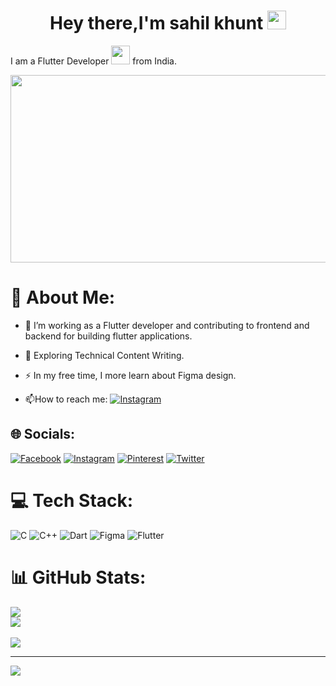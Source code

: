 <h1 align=center>
  Hey there,I'm sahil khunt
  <img src="https://media.giphy.com/media/hvRJCLFzcasrR4ia7z/giphy.gif" width="30px"/>
</h1>

I am a Flutter Developer <img src="https://media.giphy.com/media/WUlplcMpOCEmTGBtBW/giphy.gif" width="30"> from India.


<div align="center">
  <img src="https://media.giphy.com/media/dWesBcTLavkZuG35MI/giphy.gif" width="600" height="300"/>
</div>

# 💫 About Me:
- :telescope: I’m working as a Flutter developer and contributing to frontend and backend for building flutter applications.

- :seedling: Exploring Technical Content Writing.

- :zap: In my free time, I more learn about Figma design.

- :mailbox:How to reach me: [![Instagram](https://img.shields.io/badge/Instagram-%23E4405F.svg?logo=Instagram&logoColor=white)](https://instagram.com/khuntsahil45)



## 🌐 Socials:
[![Facebook](https://img.shields.io/badge/Facebook-%231877F2.svg?logo=Facebook&logoColor=white)](https://www.facebook.com/sahil.khunt.14) [![Instagram](https://img.shields.io/badge/Instagram-%23E4405F.svg?logo=Instagram&logoColor=white)](https://instagram.com/khuntsahil45) [![Pinterest](https://img.shields.io/badge/Pinterest-%23E60023.svg?logo=Pinterest&logoColor=white)](https://pinterest.com/@SAHILKHUNT4545) [![Twitter](https://img.shields.io/badge/Twitter-%231DA1F2.svg?logo=Twitter&logoColor=white)](https://twitter.com/@SAHILKHUNT11) 

# 💻 Tech Stack:
![C](https://img.shields.io/badge/c-%2300599C.svg?style=plastic&logo=c&logoColor=white) ![C++](https://img.shields.io/badge/c++-%2300599C.svg?style=plastic&logo=c%2B%2B&logoColor=white) ![Dart](https://img.shields.io/badge/dart-%230175C2.svg?style=plastic&logo=dart&logoColor=white) 	![Figma](https://img.shields.io/badge/figma-%23F24E1E.svg?style=plastic&logo=figma&logoColor=white) ![Flutter](https://img.shields.io/badge/Flutter-%2302569B.svg?style=plastic&logo=Flutter&logoColor=white)
# 📊 GitHub Stats:
![](https://github-readme-stats.vercel.app/api?username=sahilkhunt45&theme=default&hide_border=false&include_all_commits=true&count_private=false)        
![](https://github-readme-streak-stats.herokuapp.com/?user=sahilkhunt45&theme=default&hide_border=false)<br/>                                                            
![](https://github-readme-stats.vercel.app/api/top-langs/?username=sahilkhunt45&theme=default&hide_border=false&include_all_commits=true&count_private=false&layout=compact)            

---
[![](https://visitcount.itsvg.in/api?id=sahilkhunt45&icon=2&color=1)](https://visitcount.itsvg.in)
